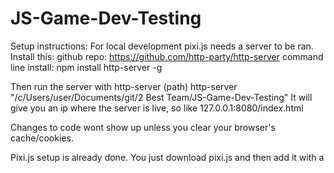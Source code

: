 # JS-Game-Dev-Testing

Setup instructions:
For local development pixi.js needs a server to be ran. Install this:
github repo: https://github.com/http-party/http-server
command line install: npm install http-server -g

Then run the server with http-server (path)
http-server "/c/Users/user/Documents/git/2 Best Team/JS-Game-Dev-Testing"
It will give you an ip where the server is live, so like 127.0.0.1:8080/index.html

Changes to code wont show up unless you clear your browser's cache/cookies.

Pixi.js setup is already done. You just download pixi.js and then add it with a <script> tag.

Linking to mainJS.js caused lots of undefined errors trying to do DOM manipulation until async was added to the script tag. This lets the HTML get loaded first I guess.

Looks like hosting on gh-pages doesn't require anything special to get it working.